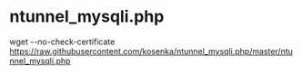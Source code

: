 # ntunnel_mysqli.php
wget --no-check-certificate https://raw.githubusercontent.com/kosenka/ntunnel_mysqli.php/master/ntunnel_mysqli.php
